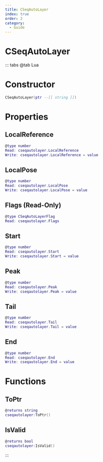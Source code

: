 ```yaml
---
title: CSeqAutoLayer
index: true
order: 2
category:
  - Guide
---
```


# CSeqAutoLayer

::: tabs
@tab Lua
# Constructor
```lua
CSeqAutoLayer(ptr --[[ string ]])
```
# Properties
## LocalReference 
```lua
@type number
Read: cseqautolayer.LocalReference
Write: cseqautolayer.LocalReference = value
```
## LocalPose 
```lua
@type number
Read: cseqautolayer.LocalPose
Write: cseqautolayer.LocalPose = value
```
## Flags (Read-Only)
```lua
@type CSeqAutoLayerFlag
Read: cseqautolayer.Flags
```
## Start 
```lua
@type number
Read: cseqautolayer.Start
Write: cseqautolayer.Start = value
```
## Peak 
```lua
@type number
Read: cseqautolayer.Peak
Write: cseqautolayer.Peak = value
```
## Tail 
```lua
@type number
Read: cseqautolayer.Tail
Write: cseqautolayer.Tail = value
```
## End 
```lua
@type number
Read: cseqautolayer.End
Write: cseqautolayer.End = value
```
# Functions
## ToPtr
```lua
@returns string
cseqautolayer:ToPtr()
```
## IsValid
```lua
@returns bool
cseqautolayer:IsValid()
```

:::